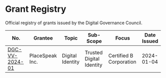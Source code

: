 # Grant Registry

Official registry of grants issued by the Digital Governance Council.

|No.|Grantee|Topic|Sub-Scope|Focus|Date Issued|
|---|---|---|---|---|---|
|[DGC-VV-2024-01](./grants/DGC-VV-2024-01_2024_01_04_SIGNED.pdf)|PlaceSpeak Inc.|Digital Identity|Trusted Digital Identity|Certified B Corporation|2024-01-04|

